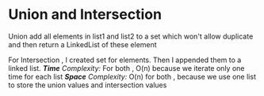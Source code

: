 ﻿# Union and Intersection

Union add all elements in list1 and list2 to a set which won't allow duplicate and then return a LinkedList of these element

For Intersection , I created set for elements. Then I appended them to a linked list.
***Time** Complexity:*
For both , O(n)  because we iterate only one time for each list
***Space** Complexity:*
O(n) for both ,  because we use one list to store the union values and intersection values

